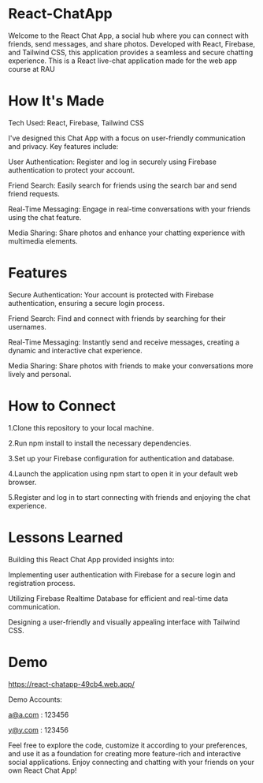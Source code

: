 # React-ChatApp

Welcome to the React Chat App, a social hub where you can connect with friends, send messages, and share photos. Developed with React, Firebase, and Tailwind CSS, this application provides a seamless and secure chatting experience.
This is a React live-chat application made for the web app course at RAU

# How It's Made

Tech Used: React, Firebase, Tailwind CSS

I've designed this Chat App with a focus on user-friendly communication and privacy. Key features include:

User Authentication: Register and log in securely using Firebase authentication to protect your account.

Friend Search: Easily search for friends using the search bar and send friend requests.

Real-Time Messaging: Engage in real-time conversations with your friends using the chat feature.

Media Sharing: Share photos and enhance your chatting experience with multimedia elements.

# Features

Secure Authentication: Your account is protected with Firebase authentication, ensuring a secure login process.

Friend Search: Find and connect with friends by searching for their usernames.

Real-Time Messaging: Instantly send and receive messages, creating a dynamic and interactive chat experience.

Media Sharing: Share photos with friends to make your conversations more lively and personal.

# How to Connect

1.Clone this repository to your local machine.

2.Run npm install to install the necessary dependencies.

3.Set up your Firebase configuration for authentication and database.

4.Launch the application using npm start to open it in your default web browser.

5.Register and log in to start connecting with friends and enjoying the chat experience.

# Lessons Learned
Building this React Chat App provided insights into:

Implementing user authentication with Firebase for a secure login and registration process.

Utilizing Firebase Realtime Database for efficient and real-time data communication.

Designing a user-friendly and visually appealing interface with Tailwind CSS.

# Demo 

https://react-chatapp-49cb4.web.app/

Demo Accounts:

a@a.com : 123456

y@y.com : 123456



Feel free to explore the code, customize it according to your preferences, and use it as a foundation for creating more feature-rich and interactive social applications. Enjoy connecting and chatting with your friends on your own React Chat App!
